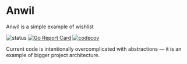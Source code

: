 # Anwil

Anwil is a simple example of wishlist

![status](https://github.com/outcatcher/anwil/actions/workflows/main.yaml/badge.svg)
[![Go Report Card](https://goreportcard.com/badge/github.com/outcatcher/anwil)](https://goreportcard.com/report/github.com/outcatcher/anwil)
[![codecov](https://codecov.io/gh/outcatcher/anwil/branch/main/graph/badge.svg?token=IxZ4Lw2qkQ)](https://codecov.io/gh/outcatcher/anwil)

Current code is intentionally overcomplicated with abstractions — it is an example of 
bigger project architecture.
